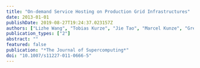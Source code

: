 ```yaml
---
title: "On-demand Service Hosting on Production Grid Infrastructures"
date: 2013-01-01
publishDate: 2019-08-27T19:24:37.023157Z
authors: ["Lizhe Wang", "Tobias Kurze", "Jie Tao", "Marcel Kunze", "Gregor von Laszewski"]
publication_types: ["2"]
abstract: ""
featured: false
publication: "*The Journal of Supercomputing*"
doi: "10.1007/s11227-011-0666-5"
---
```


